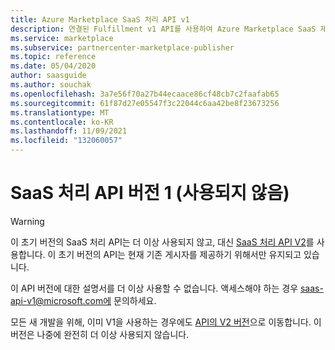 ```yaml
---
title: Azure Marketplace SaaS 처리 API v1
description: 연결된 Fulfillment v1 API를 사용하여 Azure Marketplace SaaS 제안을 만들고 관리하는 방법을 설명합니다.
ms.service: marketplace
ms.subservice: partnercenter-marketplace-publisher
ms.topic: reference
ms.date: 05/04/2020
author: saasguide
ms.author: souchak
ms.openlocfilehash: 3a7e56f70a27b44ecaace86cf48cb7c2faafab65
ms.sourcegitcommit: 61f87d27e05547f3c22044c6aa42be8f23673256
ms.translationtype: MT
ms.contentlocale: ko-KR
ms.lasthandoff: 11/09/2021
ms.locfileid: "132060057"
---
```

# <a name="saas-fulfillment-apis-version-1-deprecated"></a>SaaS 처리 API 버전 1 (사용되지 않음)

> [!WARNING]
> 이 초기 버전의 SaaS 처리 API는 더 이상 사용되지 않고, 대신 [SaaS 처리 API V2](./pc-saas-fulfillment-apis.md)를 사용합니다.  이 초기 버전의 API는 현재 기존 게시자를 제공하기 위해서만 유지되고 있습니다.

이 API 버전에 대한 설명서를 더 이상 사용할 수 없습니다. 액세스해야 하는 경우 saas-api-v1@microsoft.com에 문의하세요.

모든 새 개발을 위해, 이미 V1을 사용하는 경우에도 [API의 V2 버전](./pc-saas-fulfillment-apis.md)으로 이동합니다. 이 버전은 나중에 완전히 더 이상 사용되지 않습니다.
